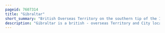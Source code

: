```yaml
---
pageid: 7607314
title: "Gibraltar"
short_summary: "British Overseas Territory on the southern tip of the Iberian Peninsula"
description: "Gibraltar is a british - overseas Territory and City located in the southern Tip of the iberian Peninsula. It has an area of 6. 7 Km2 and is bordered to the north by Spain. The Landscape is dominated by the Rock of Gibraltar, at the Foot of which is a densely populated Town Area, Home to some 32,688 People, primarily Gibraltarians."
---
```


